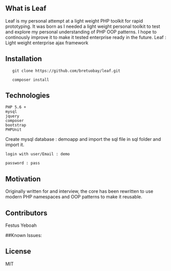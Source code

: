 ## What is Leaf

Leaf is my personal attempt at a light weight PHP  toolkit for rapid prototyping.
 It was born as I needed a light weight personal toolkit to test and explore my personal understanding of PHP OOP
 patterns. I hope to continously improve it to make it tested  enterprise ready in the future.
 Leaf : Light weight enterprise ajax framework


## Installation
```
   git clone https://github.com/bretuobay/leaf.git

   composer install

```

## Technologies
```
PHP 5.6 +
mysql
jquery
composer
bootstrap
PHPUnit
```

Create mysql database : demoapp and import the sql file in sql folder and import it.

```
login with user/Email : demo

password : pass
```

## Motivation

Originally written for and interview, the core has been rewritten to use modern PHP namespaces and OOP patterns to make it reusable.

## Contributors

Festus Yeboah

##Known Issues:


## License

MIT
